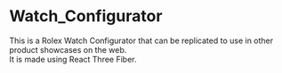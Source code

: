 # Watch_Configurator

This is a Rolex Watch Configurator that can be replicated to use in other product showcases on the web.  
It is made using React Three Fiber.

